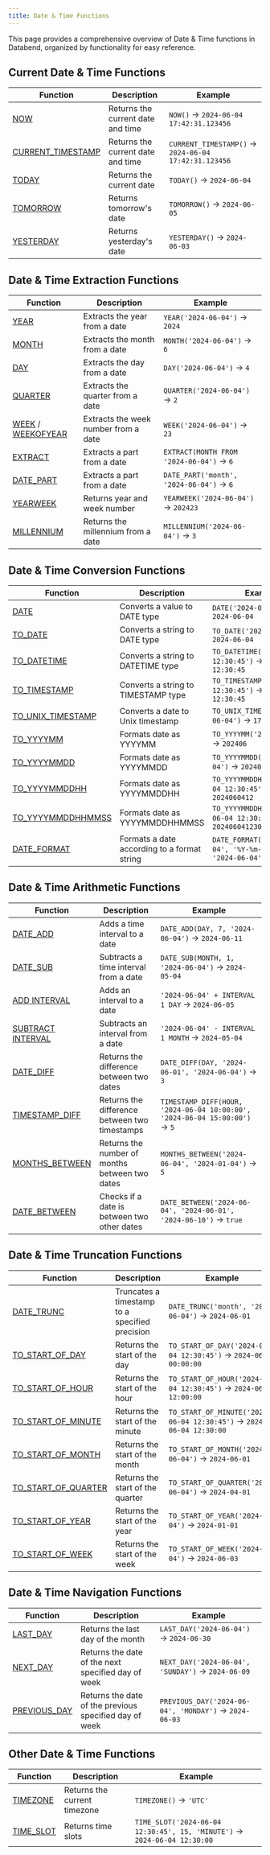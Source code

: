 ```yaml
---
title: Date & Time Functions
---
```


This page provides a comprehensive overview of Date & Time functions in Databend, organized by functionality for easy reference.

## Current Date & Time Functions

| Function | Description | Example |
|----------|-------------|---------|
| [NOW](now.md) | Returns the current date and time | `NOW()` → `2024-06-04 17:42:31.123456` |
| [CURRENT_TIMESTAMP](current-timestamp.md) | Returns the current date and time | `CURRENT_TIMESTAMP()` → `2024-06-04 17:42:31.123456` |
| [TODAY](today.md) | Returns the current date | `TODAY()` → `2024-06-04` |
| [TOMORROW](tomorrow.md) | Returns tomorrow's date | `TOMORROW()` → `2024-06-05` |
| [YESTERDAY](yesterday.md) | Returns yesterday's date | `YESTERDAY()` → `2024-06-03` |

## Date & Time Extraction Functions

| Function | Description | Example |
|----------|-------------|---------|
| [YEAR](year.md) | Extracts the year from a date | `YEAR('2024-06-04')` → `2024` |
| [MONTH](month.md) | Extracts the month from a date | `MONTH('2024-06-04')` → `6` |
| [DAY](day.md) | Extracts the day from a date | `DAY('2024-06-04')` → `4` |
| [QUARTER](quarter.md) | Extracts the quarter from a date | `QUARTER('2024-06-04')` → `2` |
| [WEEK](week.md) / [WEEKOFYEAR](weekofyear.md) | Extracts the week number from a date | `WEEK('2024-06-04')` → `23` |
| [EXTRACT](extract.md) | Extracts a part from a date | `EXTRACT(MONTH FROM '2024-06-04')` → `6` |
| [DATE_PART](date-part.md) | Extracts a part from a date | `DATE_PART('month', '2024-06-04')` → `6` |
| [YEARWEEK](yearweek.md) | Returns year and week number | `YEARWEEK('2024-06-04')` → `202423` |
| [MILLENNIUM](millennium.md) | Returns the millennium from a date | `MILLENNIUM('2024-06-04')` → `3` |

## Date & Time Conversion Functions

| Function | Description | Example |
|----------|-------------|---------|
| [DATE](date.md) | Converts a value to DATE type | `DATE('2024-06-04')` → `2024-06-04` |
| [TO_DATE](to-date.md) | Converts a string to DATE type | `TO_DATE('2024-06-04')` → `2024-06-04` |
| [TO_DATETIME](to-datetime.md) | Converts a string to DATETIME type | `TO_DATETIME('2024-06-04 12:30:45')` → `2024-06-04 12:30:45` |
| [TO_TIMESTAMP](to-timestamp.md) | Converts a string to TIMESTAMP type | `TO_TIMESTAMP('2024-06-04 12:30:45')` → `2024-06-04 12:30:45` |
| [TO_UNIX_TIMESTAMP](to-unix-timestamp.md) | Converts a date to Unix timestamp | `TO_UNIX_TIMESTAMP('2024-06-04')` → `1717516800` |
| [TO_YYYYMM](to-yyyymm.md) | Formats date as YYYYMM | `TO_YYYYMM('2024-06-04')` → `202406` |
| [TO_YYYYMMDD](to-yyyymmdd.md) | Formats date as YYYYMMDD | `TO_YYYYMMDD('2024-06-04')` → `20240604` |
| [TO_YYYYMMDDHH](to-yyyymmddhh.md) | Formats date as YYYYMMDDHH | `TO_YYYYMMDDHH('2024-06-04 12:30:45')` → `2024060412` |
| [TO_YYYYMMDDHHMMSS](to-yyyymmddhhmmss.md) | Formats date as YYYYMMDDHHMMSS | `TO_YYYYMMDDHHMMSS('2024-06-04 12:30:45')` → `20240604123045` |
| [DATE_FORMAT](date-format.md) | Formats a date according to a format string | `DATE_FORMAT('2024-06-04', '%Y-%m-%d')` → `'2024-06-04'` |

## Date & Time Arithmetic Functions

| Function | Description | Example |
|----------|-------------|---------|
| [DATE_ADD](date-add.md) | Adds a time interval to a date | `DATE_ADD(DAY, 7, '2024-06-04')` → `2024-06-11` |
| [DATE_SUB](date-sub.md) | Subtracts a time interval from a date | `DATE_SUB(MONTH, 1, '2024-06-04')` → `2024-05-04` |
| [ADD INTERVAL](addinterval.md) | Adds an interval to a date | `'2024-06-04' + INTERVAL 1 DAY` → `2024-06-05` |
| [SUBTRACT INTERVAL](subtractinterval.md) | Subtracts an interval from a date | `'2024-06-04' - INTERVAL 1 MONTH` → `2024-05-04` |
| [DATE_DIFF](date-diff.md) | Returns the difference between two dates | `DATE_DIFF(DAY, '2024-06-01', '2024-06-04')` → `3` |
| [TIMESTAMP_DIFF](timestamp-diff.md) | Returns the difference between two timestamps | `TIMESTAMP_DIFF(HOUR, '2024-06-04 10:00:00', '2024-06-04 15:00:00')` → `5` |
| [MONTHS_BETWEEN](months-between.md) | Returns the number of months between two dates | `MONTHS_BETWEEN('2024-06-04', '2024-01-04')` → `5` |
| [DATE_BETWEEN](date-between.md) | Checks if a date is between two other dates | `DATE_BETWEEN('2024-06-04', '2024-06-01', '2024-06-10')` → `true` |

## Date & Time Truncation Functions

| Function | Description | Example |
|----------|-------------|---------|
| [DATE_TRUNC](date-trunc.md) | Truncates a timestamp to a specified precision | `DATE_TRUNC('month', '2024-06-04')` → `2024-06-01` |
| [TO_START_OF_DAY](to-start-of-day.md) | Returns the start of the day | `TO_START_OF_DAY('2024-06-04 12:30:45')` → `2024-06-04 00:00:00` |
| [TO_START_OF_HOUR](to-start-of-hour.md) | Returns the start of the hour | `TO_START_OF_HOUR('2024-06-04 12:30:45')` → `2024-06-04 12:00:00` |
| [TO_START_OF_MINUTE](to-start-of-minute.md) | Returns the start of the minute | `TO_START_OF_MINUTE('2024-06-04 12:30:45')` → `2024-06-04 12:30:00` |
| [TO_START_OF_MONTH](to-start-of-month.md) | Returns the start of the month | `TO_START_OF_MONTH('2024-06-04')` → `2024-06-01` |
| [TO_START_OF_QUARTER](to-start-of-quarter.md) | Returns the start of the quarter | `TO_START_OF_QUARTER('2024-06-04')` → `2024-04-01` |
| [TO_START_OF_YEAR](to-start-of-year.md) | Returns the start of the year | `TO_START_OF_YEAR('2024-06-04')` → `2024-01-01` |
| [TO_START_OF_WEEK](to-start-of-week.md) | Returns the start of the week | `TO_START_OF_WEEK('2024-06-04')` → `2024-06-03` |

## Date & Time Navigation Functions

| Function | Description | Example |
|----------|-------------|---------|
| [LAST_DAY](last-day.md) | Returns the last day of the month | `LAST_DAY('2024-06-04')` → `2024-06-30` |
| [NEXT_DAY](next-day.md) | Returns the date of the next specified day of week | `NEXT_DAY('2024-06-04', 'SUNDAY')` → `2024-06-09` |
| [PREVIOUS_DAY](previous-day.md) | Returns the date of the previous specified day of week | `PREVIOUS_DAY('2024-06-04', 'MONDAY')` → `2024-06-03` |

## Other Date & Time Functions

| Function | Description | Example |
|----------|-------------|---------|
| [TIMEZONE](timezone.md) | Returns the current timezone | `TIMEZONE()` → `'UTC'` |
| [TIME_SLOT](time-slot.md) | Returns time slots | `TIME_SLOT('2024-06-04 12:30:45', 15, 'MINUTE')` → `2024-06-04 12:30:00` |
